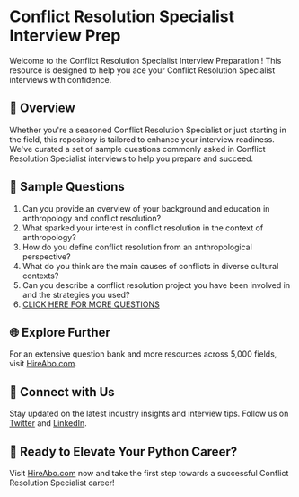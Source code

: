 # Conflict Resolution Specialist Interview Prep

Welcome to the Conflict Resolution Specialist Interview Preparation ! This resource is designed to help you ace your Conflict Resolution Specialist interviews with confidence.

## 🚀 Overview

Whether you're a seasoned Conflict Resolution Specialist or just starting in the field, this repository is tailored to enhance your interview readiness. We've curated a set of sample questions commonly asked in Conflict Resolution Specialist interviews to help you prepare and succeed.

## 📝 Sample Questions

1. Can you provide an overview of your background and education in anthropology and conflict resolution?
2. What sparked your interest in conflict resolution in the context of anthropology?
3. How do you define conflict resolution from an anthropological perspective?
4. What do you think are the main causes of conflicts in diverse cultural contexts?
5. Can you describe a conflict resolution project you have been involved in and the strategies you used?
6. [CLICK HERE FOR MORE QUESTIONS](https://hireabo.com/job/7_2_34/Conflict%20Resolution%20Specialist)

## 🌐 Explore Further

For an extensive question bank and more resources across 5,000 fields, visit [HireAbo.com](https://www.hireabo.com).

## 📱 Connect with Us

Stay updated on the latest industry insights and interview tips. Follow us on [Twitter](https://twitter.com/hireabo) and [LinkedIn](https://www.linkedin.com/in/hire-abo-3609972a8/).

## 🚀 Ready to Elevate Your Python Career?

Visit [HireAbo.com](https://www.hireabo.com) now and take the first step towards a successful Conflict Resolution Specialist career!